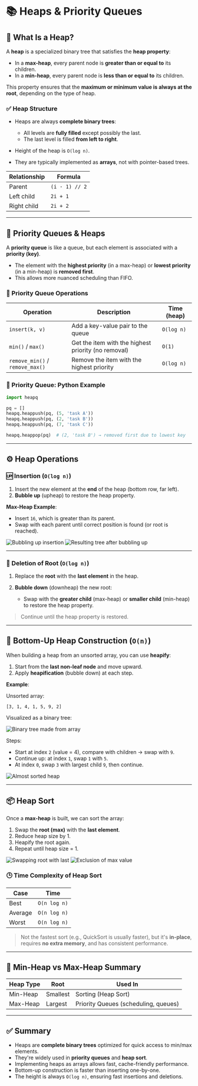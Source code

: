 # 📚 Heaps & Priority Queues

## 🧱 What Is a Heap?

A **heap** is a specialized binary tree that satisfies the **heap property**:

* In a **max-heap**, every parent node is **greater than or equal to** its children.
* In a **min-heap**, every parent node is **less than or equal to** its children.

This property ensures that the **maximum or minimum value is always at the root**, depending on the type of heap.

### ✅ Heap Structure

* Heaps are always **complete binary trees**:

  * All levels are **fully filled** except possibly the last.
  * The last level is filled **from left to right**.
* Height of the heap is `O(log n)`.
* They are typically implemented as **arrays**, not with pointer-based trees.

| Relationship | Formula        |
| ------------ | -------------- |
| Parent       | `(i - 1) // 2` |
| Left child   | `2i + 1`       |
| Right child  | `2i + 2`       |

---

## 🚦 Priority Queues & Heaps

A **priority queue** is like a queue, but each element is associated with a **priority (key)**.

* The element with the **highest priority** (in a max-heap) or **lowest priority** (in a min-heap) is **removed first**.
* This allows more nuanced scheduling than FIFO.

### 🎯 Priority Queue Operations

| Operation                       | Description                                         | Time (heap) |
| ------------------------------- | --------------------------------------------------- | ----------- |
| `insert(k, v)`                  | Add a key-value pair to the queue                   | `O(log n)`  |
| `min()` / `max()`               | Get the item with the highest priority (no removal) | `O(1)`      |
| `remove_min()` / `remove_max()` | Remove the item with the highest priority           | `O(log n)`  |

### 🔁 Priority Queue: Python Example

```python
import heapq

pq = []
heapq.heappush(pq, (5, 'task A'))
heapq.heappush(pq, (2, 'task B'))
heapq.heappush(pq, (7, 'task C'))

heapq.heappop(pq)  # (2, 'task B') → removed first due to lowest key
```

---

## ⚙️ Heap Operations

### 🆙 Insertion (`O(log n)`)

1. Insert the new element at the **end** of the heap (bottom row, far left).
2. **Bubble up** (upheap) to restore the heap property.

**Max-Heap Example**:

* Insert `16`, which is greater than its parent.
* Swap with each parent until correct position is found (or root is reached).

![Bubbling up insertion](image.png)
![Resulting tree after bubbling up](image-1.png)

---

### 🔽 Deletion of Root (`O(log n)`)

1. Replace the **root** with the **last element** in the heap.
2. **Bubble down** (downheap) the new root:

   * Swap with the **greater child** (max-heap) or **smaller child** (min-heap) to restore the heap property.

> Continue until the heap property is restored.

---

## 🔁 Bottom-Up Heap Construction (`O(n)`)

When building a heap from an unsorted array, you can use **heapify**:

1. Start from the **last non-leaf node** and move upward.
2. Apply **heapification** (bubble down) at each step.

**Example**:

Unsorted array:

```
[3, 1, 4, 1, 5, 9, 2]
```

Visualized as a binary tree:

![Binary tree made from array](image-2.png)

Steps:

* Start at index `2` (value = 4), compare with children → swap with `9`.
* Continue up: at index `1`, swap `1` with `5`.
* At index `0`, swap `3` with largest child `9`, then continue.

![Almost sorted heap](image-3.png)

---

## 📦 Heap Sort

Once a **max-heap** is built, we can sort the array:

1. Swap the **root (max)** with the **last element**.
2. Reduce heap size by 1.
3. Heapify the root again.
4. Repeat until heap size = 1.

![Swapping root with last](image-4.png)
![Exclusion of max value](image-5.png)

### 🕒 Time Complexity of Heap Sort

| Case    | Time         |
| ------- | ------------ |
| Best    | `O(n log n)` |
| Average | `O(n log n)` |
| Worst   | `O(n log n)` |

> Not the fastest sort (e.g., QuickSort is usually faster), but it's **in-place**, requires **no extra memory**, and has consistent performance.

---

## 📌 Min-Heap vs Max-Heap Summary

| Heap Type | Root     | Used In                              |
| --------- | -------- | ------------------------------------ |
| Min-Heap  | Smallest | Sorting (Heap Sort)                  |
| Max-Heap  | Largest  | Priority Queues (scheduling, queues) |

---

## ✅ Summary

* Heaps are **complete binary trees** optimized for quick access to min/max elements.
* They're widely used in **priority queues** and **heap sort**.
* Implementing heaps as arrays allows fast, cache-friendly performance.
* Bottom-up construction is faster than inserting one-by-one.
* The height is always `O(log n)`, ensuring fast insertions and deletions.